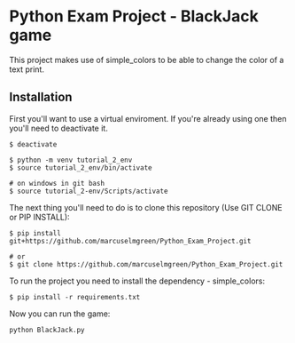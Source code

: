 # Python Exam Project - BlackJack game
This project makes use of simple_colors to be able to change the color of a text print.

## Installation
First you'll want to use a virtual enviroment.
If you're already using one then you'll need to deactivate it.
```
$ deactivate
```
```
$ python -m venv tutorial_2_env
$ source tutorial_2_env/bin/activate

# on windows in git bash
$ source tutorial_2-env/Scripts/activate
```

The next thing you'll need to do is to clone this repository (Use GIT CLONE or PIP INSTALL):
```
$ pip install git+https://github.com/marcuselmgreen/Python_Exam_Project.git

# or
$ git clone https://github.com/marcuselmgreen/Python_Exam_Project.git
```

To run the project you need to install the dependency - simple_colors:
```
$ pip install -r requirements.txt
```

Now you can run the game:
```
python BlackJack.py
```
